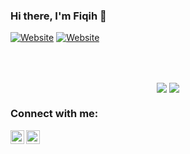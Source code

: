### Hi there, I'm Fiqih 👋

[![Website](https://img.shields.io/website?label=Infoteks17.my.id&style=for-the-badge&url=https%3A%2F%2Finfoteks17.my.id)](https://infoteks17.my.id)
[![Website](https://img.shields.io/website?label=Pencarijob.com&style=for-the-badge&url=https%3A%2F%2Fpencarijob.com)](https://pencarijob.com)

<br />
<br />

<p align="center">
  <img align="center" src="https://github-readme-stats.vercel.app/api?username=fiqih16&count_private=true&show_icons=true&hide_border=true" />
  <img align="center" src="https://github-readme-stats.vercel.app/api/top-langs/?username=fiqih16&count_private=true&show_icons=true&hide_border=true" />
</p>

### Connect with me:

[<img align="left" alt="fiqih16 | Instagram" width="22px" src="https://cdn.jsdelivr.net/npm/simple-icons@v3/icons/instagram.svg" />][instagram]
[<img align="left" alt="fiqih16 | Instagram" width="22px" src="https://cdn.jsdelivr.net/npm/simple-icons@v3/icons/facebook.svg" />][facebook]

<br />
<br />

[website]: https://infoteks17.my.id
[instagram]: https://instagram.com/fiqih.png
[facebook]: https://facebook.com/fiqih.1666/
